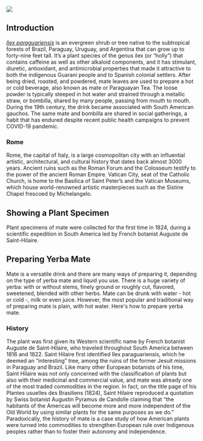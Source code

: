 <a href="https://www.juncture-digital.org"><img src="https://juncture-digital.github.io/juncture/static/images/ve-button.png"></a>

<param ve-config 
       title="Yerba Mate: From Sacred Drink to Caffeinated Star"
       author="Lucas Mertehikian"
       source-image="https://github.com/lucasmerte/testvfr/blob/main/Yerba_Mate.jpg?raw=true"
       banner="https://github.com/lucasmerte/testvfr/blob/main/Yerba_Mate.jpg?raw=true"
       layout="vertical">
      

## Introduction

[*Ilex paraguariensis*](https://powo.science.kew.org/taxon/urn:lsid:ipni.org:names:315555-2) is an evergreen shrub or tree native to the subtropical forests of Brazil, <span data-mouseover-map-flyto="-25.26299140587986,-57.57268752520984">Paraguay</span>, Uruguay, and Argentina that can grow up to forty-nine feet tall. It’s a plant species of the genus ilex (or “holly”) that contains caffeine as well as other alkaloid components, and it has stimulant, diuretic, antioxidant, and antimicrobial properties that made it attractive to both the indigenous Guaraní people and to Spanish colonial settlers. After being dried, roasted, and powdered, mate leaves are used to prepare a hot or cold beverage, also known as mate or Paraguayan Tea. The loose powder is typically steeped in hot water and strained through a metallic straw, or bombilla, shared by many people, passing from mouth to mouth</span>. During the 19th century, the drink became associated with South American gauchos. The same mate and bombilla are shared in social gatherings, a habit that has endured despite recent public health campaigns to prevent COVID-19 pandemic.

<param ve-map center="-23.08533401364973, -57.90116104230547" zoom="6" title="Yerba mate's range" show-labels>

### Rome
Rome, the capital of Italy, is a large cosmopolitan city with an influential artistic, architectural, and cultural history that dates back almost 3000 years. Ancient ruins such as the Roman Forum and the <span data-mouseover-map-flyto="41.89019, 12.49140, 14">Colosseum</span> testify to the power of the ancient Roman Empire. Vatican City, seat of the Catholic Church, is home to the Basilica of Saint Peter’s and the Vatican Museums, which house world-renowned artistic masterpieces such as the Sistine Chapel frescoed by Michelangelo.
<param ve-map
center="41.89293, 12.49058"
zoom="5"
Title="City of Rome"
show-labels>


## Showing a Plant Specimen

Plant specimens of mate were collected for the first time in 1824, during a scientific expedition in South America led by French botanist Auguste de Saint-Hilaire. 

<param ve-image url="http://n2t.net/ark:/65665/m3b9dae814-1745-4537-aa9c-f2b38b033a59" label ="Ilex paraguariensis" description="US National Herbarium" license="public domain">


## Preparing Yerba Mate

Mate is a versatile drink and there are many ways of preparing it, depending on the type of yerba mate and liquid you use. There is a huge variety of yerba: with or without stems, finely ground or roughly cut, flavored, sweetened, blended with other herbs. Mate can be drunk with water - hot or cold -, milk or even juice.
However, the most popular and traditional way of preparing mate is plain, with hot water. Here's how to prepare yerba mate.

<param ve-video vid="s6eEk3sLUTE">

### History 

The plant was first given its Western scientific name by French botanist Auguste de Saint-Hilaire, who traveled throughout South America between 1816 and 1822. Saint Hilaire first identified Ilex paraguariensis, which he deemed an “interesting” tree, among the ruins of the former Jesuit missions in Paraguay and Brazil.  Like many other European botanists of his time, Saint Hilaire was not only concerned with the classification of plants but also with their medicinal and commercial value, and mate was already one of the most traded commodities in the region. In fact, on the title page of his Plantes usuelles des Brasiliens (1824), Saint Hilaire reproduced a quotation by Swiss botanist Augustin Pyramus de Candolle claiming that “the habitants of the Americas will become more and more independent of the Old World by using similar plants for the same purposes as we do.” Paradoxically, the history of mate is a case study of how American plants were turned into commodities to strengthen European rule over Indigenous peoples rather than to foster their autonomy and independence.

<param ve-knightlab-timeline
source="18kVMOskQSVhuTE5i1zGqIA9eJG1DHJRrh_FXttqcCww"
timenav-position="bottom"
hash-bookmark="false”
initial-zoom="1"
height="750">
